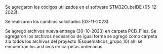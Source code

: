Se agregaron los códigos utilizados en el software STM32CubeIDE (05-12-2023).

Se realizaron los cambios solicitados (03-11-2023).

Se agregó archivos nueva entrega (30-10-2023) en carpeta PCB_Files. Se agregaron los archivos necesarios de igual forma se agregó como carpeta zip todos los archivos del proyecto (Esquematicos_grupo_10) ahi se encuentran los archivos en carpetas ordenadas.
